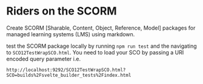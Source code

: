 # Riders on the SCORM

Create SCORM [Sharable, Content, Object, Reference, Model] packages for managed learning systems (LMS) using markdown.

test the SCORM package locally by running `npm run test` and the navigating to `SCO12TestWrapSCO.html`. You need to load your SCO by passing a URI encoded query parameter i.e.

```
http://localhost:9292/SCO12TestWrapSCO.html?SCO=builds%2Fsvelte_builder_tests%2Findex.html
```



